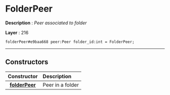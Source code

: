 # FolderPeer

**Description** : *Peer associated to folder*

**Layer** : 216

```tl
folderPeer#e9baa668 peer:Peer folder_id:int = FolderPeer;
```

---

## Constructors

| Constructor | Description |
| :---: | :--- |
| [**folderPeer**](constructor/folderPeer) | Peer in a folder |